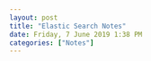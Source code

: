 ```yaml
---
layout: post
title: "Elastic Search Notes"
date: Friday, 7 June 2019 1:38 PM
categories: ["Notes"]
---
```

<script src="https://gist.github.com/adityagupta1089/9e9af730f16384f54f53a1827cf1215e.js"></script>
